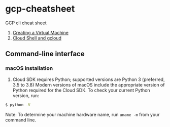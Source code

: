 # gcp-cheatsheet
GCP cli cheat sheet



1. [Creating a Virtual Machine](01_essentials/01_vm/README.md)
1. [Cloud Shell and gcloud](01_essentials/02_cloud_shell/README.md)

## Command-line interface

### macOS installation
1. Cloud SDK requires Python; supported versions are Python 3 (preferred, 3.5 to 3.8) Modern versions of macOS include the appropriate version of Python required for the Cloud SDK. To check your current Python version, run:

```bash
$ python -V
```
Note: To determine your machine hardware name, run `uname -m` from your command line.


